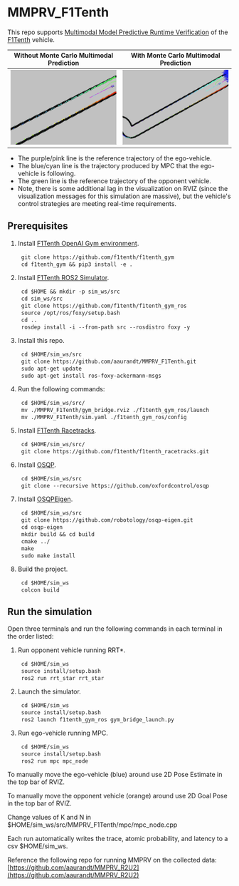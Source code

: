 # MMPRV_F1Tenth

This repo supports [Multimodal Model Predictive Runtime Verification](https://temporallogic.org/research/MMPRV/index.html) of the [F1Tenth](https://f1tenth.org/) vehicle.

Without Monte Carlo Multimodal Prediction|  With Monte Carlo Multimodal Prediction 
:-------------------------:|:-------------------------:
![](Image1.gif) | ![](Image2.gif)

- The purple/pink line is the reference trajectory of the ego-vehicle.
- The blue/cyan line is the trajectory produced by MPC that the ego-vehicle is following.
- The green line is the reference trajectory of the opponent vehicle.
- Note, there is some additional lag in the visualization on RVIZ (since the visualization messages for this simulation are massive), but the vehicle's control strategies are meeting real-time requirements.

## Prerequisites
1. Install [F1Tenth OpenAI Gym environment](https://github.com/f1tenth/f1tenth_gym).

        git clone https://github.com/f1tenth/f1tenth_gym
        cd f1tenth_gym && pip3 install -e .

2. Install [F1Tenth ROS2 Simulator](https://github.com/f1tenth/f1tenth_gym_ros).

        cd $HOME && mkdir -p sim_ws/src
        cd sim_ws/src
        git clone https://github.com/f1tenth/f1tenth_gym_ros
        source /opt/ros/foxy/setup.bash
        cd ..
        rosdep install -i --from-path src --rosdistro foxy -y

3. Install this repo.

        cd $HOME/sim_ws/src
        git clone https://github.com/aaurandt/MMPRV_F1Tenth.git
        sudo apt-get update
        sudo apt-get install ros-foxy-ackermann-msgs

4. Run the following commands:

        cd $HOME/sim_ws/src/
        mv ./MMPRV_F1Tenth/gym_bridge.rviz ./f1tenth_gym_ros/launch
        mv ./MMPRV_F1Tenth/sim.yaml ./f1tenth_gym_ros/config

5. Install [F1Tenth Racetracks](https://github.com/f1tenth/f1tenth_racetracks.git). 

        cd $HOME/sim_ws/src/
        git clone https://github.com/f1tenth/f1tenth_racetracks.git       

5. Install [OSQP](https://github.com/oxfordcontrol/osqp).

        cd $HOME/sim_ws/src
        git clone --recursive https://github.com/oxfordcontrol/osqp

6. Install [OSQPEigen](https://github.com/robotology/osqp-eigen.git).

        cd $HOME/sim_ws/src
        git clone https://github.com/robotology/osqp-eigen.git
        cd osqp-eigen
        mkdir build && cd build
        cmake ../
        make
        sudo make install

7. Build the project.

        cd $HOME/sim_ws
        colcon build

## Run the simulation
Open three terminals and run the following commands in each terminal in the order listed:
1. Run opponent vehicle running RRT*.

        cd $HOME/sim_ws
        source install/setup.bash
        ros2 run rrt_star rrt_star

2. Launch the simulator.

        cd $HOME/sim_ws
        source install/setup.bash
        ros2 launch f1tenth_gym_ros gym_bridge_launch.py

3. Run ego-vehicle running MPC.

        cd $HOME/sim_ws
        source install/setup.bash
        ros2 run mpc mpc_node

To manually move the ego-vehicle (blue) around use 2D Pose Estimate in the top bar of RVIZ.

To manually move the opponent vehicle (orange) around use 2D Goal Pose in the top bar of RVIZ.

Change values of K and N in $HOME/sim_ws/src/MMPRV_F1Tenth/mpc/mpc_node.cpp

Each run automatically writes the trace, atomic probability, and latency to a csv $HOME/sim_ws.

Reference the following repo for running MMPRV on the collected data: [https://github.com/aaurandt/MMPRV_R2U2](https://github.com/aaurandt/MMPRV_R2U2)